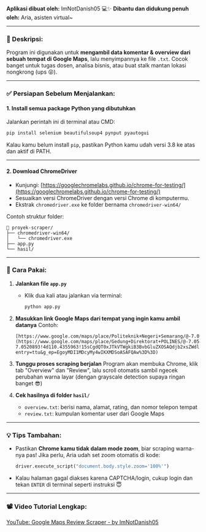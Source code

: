**Aplikasi dibuat oleh:** ImNotDanish05 💻✨
**Dibantu dan didukung penuh oleh:** Aria, asisten virtual~

---

### 🎯 Deskripsi:

Program ini digunakan untuk **mengambil data komentar & overview dari sebuah tempat di Google Maps**, lalu menyimpannya ke file `.txt`. Cocok banget untuk tugas dosen, analisa bisnis, atau buat stalk mantan lokasi nongkrong (ups 😝).

---

### ✅ Persiapan Sebelum Menjalankan:

#### 1. **Install semua package Python yang dibutuhkan**

Jalankan perintah ini di terminal atau CMD:

```bash
pip install selenium beautifulsoup4 pynput pyautogui
```

Kalau kamu belum install `pip`, pastikan Python kamu udah versi 3.8 ke atas dan aktif di PATH.

---

#### 2. **Download ChromeDriver**

* Kunjungi: [https://googlechromelabs.github.io/chrome-for-testing/](https://googlechromelabs.github.io/chrome-for-testing/)
* Sesuaikan versi ChromeDriver dengan versi Chrome di komputermu.
* Ekstrak `chromedriver.exe` ke folder bernama `chromedriver-win64/`

Contoh struktur folder:

```
📁 proyek-scraper/
├── chromedriver-win64/
│   └── chromedriver.exe
├── app.py
└── hasil/
```

---

### 🧪 Cara Pakai:

1. **Jalankan file `app.py`**

   * Klik dua kali atau jalankan via terminal:

     ```bash
     python app.py
     ```

2. **Masukkan link Google Maps dari tempat yang ingin kamu ambil datanya**
   Contoh:

   ```
   [https://www.google.com/maps/place/Politeknik+Negeri+Semarang/@-7.0536...](https://www.google.com/maps/place/Gedung+Direktorat+POLINES/@-7.0536732,110.4319025,21z/data=!4m10!1m2!2m1!1sPOLINES!3m6!1s0x2e708c0374ca46c1:0x2b0b2f7472560a54!8m2!3d-7.0520893!4d110.4355963!15sCgdQT0xJTkVTWgkiB3BvbGluZXOSAQdjb2xsZWdlmgEjQ2haRFNVaE5NRzluUzBWSlEwRm5TVU55YTBscWJHRm5FQUWqATwKCy9nLzEyMzJqMHFyEAEyHhABIhqf0CVgSRdciVhEk8ma_n1pddkBBmIj7Uhi1zILEAIiB3BvbGluZXPgAQD6AQQIVxBJ!16s%2Fg%2F11c5b17v1k?entry=ttu&g_ep=EgoyMDI1MDcyMy4wIKXMDSoASAFQAw%3D%3D)
   ```

3. **Tunggu proses scraping berjalan**
   Program akan membuka Chrome, klik tab "Overview" dan "Review", lalu scroll otomatis sambil ngecek perubahan warna layar (dengan grayscale detection supaya ringan banget 😎)

4. **Cek hasilnya di folder `hasil/`**

   * `overview.txt`: berisi nama, alamat, rating, dan nomor telepon tempat
   * `review.txt`: kumpulan komentar user dari Google Maps

---

### 💡 Tips Tambahan:

* Pastikan **Chrome kamu tidak dalam mode zoom**, biar scraping warna-nya pas!
  Jika perlu, Aria udah set zoom otomatis di kode:

  ```python
  driver.execute_script("document.body.style.zoom='100%'")
  ```

* Kalau halaman gagal diakses karena CAPTCHA/login, cukup login dan tekan `ENTER` di terminal seperti instruksi 😇

---

### 📽️ Video Tutorial Lengkap:

[YouTube: Google Maps Review Scraper - by ImNotDanish05](https://www.youtube.com/watch?v=2d75pATkC9M)


